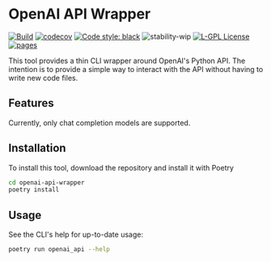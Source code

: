 # OpenAI API Wrapper

[![Build](https://github.com/cmi-dair/openai-api-wrapper/actions/workflows/test.yaml/badge.svg?branch=main)](https://github.com/cmi-dair/openai-api-wrapper/actions/workflows/test.yaml?query=branch%3Amain)
[![codecov](https://codecov.io/gh/cmi-dair/openai-api-wrapper/branch/main/graph/badge.svg?token=22HWWFWPW5)](https://codecov.io/gh/cmi-dair/openai-api-wrapper)
[![Code style: black](https://img.shields.io/badge/code%20style-black-000000.svg)](https://github.com/psf/black)
![stability-wip](https://img.shields.io/badge/stability-work_in_progress-lightgrey.svg)
[![L-GPL License](https://img.shields.io/badge/license-L--GPL-blue.svg)](https://github.com/cmi-dair/openai-api-wrapper/blob/main/LICENSE)
[![pages](https://img.shields.io/badge/api-docs-blue)](https://cmi-dair.github.io/openai-api-wrapper)

This tool provides a thin CLI wrapper around OpenAI's Python API. The intention is to provide a simple way to interact with the API without having to write new code files.

## Features

Currently, only chat completion models are supported.

## Installation

To install this tool, download the repository and install it with Poetry

```sh
cd openai-api-wrapper
poetry install
```

## Usage

See the CLI's help for up-to-date usage:

```sh
poetry run openai_api --help
```
